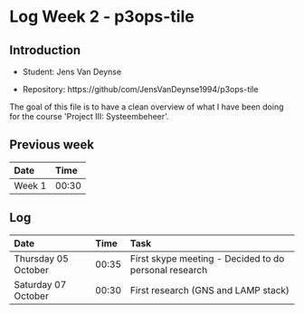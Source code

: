 # Log Week 2 - p3ops-tile

## Introduction



- Student: Jens Van Deynse

- Repository: https://github/com/JensVanDeynse1994/p3ops-tile



The goal of this file is to have a clean overview of what I have been doing for the course 'Project III: Systeembeheer'.

## Previous week
| Date   | Time     |
| :---   | :---     |
| Week 1 | 00:30    |


## Log
| Date   | Time     | Task             |
| :---   | :---     | :---             |
| Thursday 05 October | 00:35 | First skype meeting - Decided to do personal research |
| Saturday 07 October | 00:30 | First research (GNS and LAMP stack) |